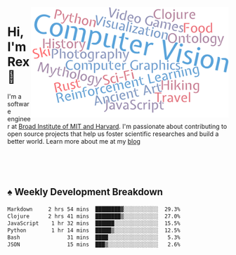 <img src="https://raw.githubusercontent.com/rexwangcc/rexwangcc/master/myself.png" alt="Rex!" width="450" height="250" align="right">

# Hi, I'm Rex 👋

I'm a software engineer at [Broad Institute of MIT and Harvard](https://www.broadinstitute.org/). I'm passionate about contributing to open source projects that help us foster scientific researches and build a better world. Learn more about me at my [blog](https://rexwang.cc)

<br>
<br>
<br>

<table>
<tr valign="top" width="50%">
<!-- <td > -->

## ♠ Weekly Development Breakdown

<!-- code_time starts -->

```text
Markdown     2 hrs 54 mins  ████████▓░░░░░░░░░░░  29.3%
Clojure      2 hrs 41 mins  ████████▒░░░░░░░░░░░  27.0%
JavaScript    1 hr 32 mins  ██████░░░░░░░░░░░░░░  15.5%
Python        1 hr 14 mins  █████▒░░░░░░░░░░░░░░  12.5%
Bash               31 mins  ████░░░░░░░░░░░░░░░░   5.3%
JSON               15 mins  ███▒░░░░░░░░░░░░░░░░   2.6%
```

<!-- code_time ends -->

<!-- Placeholder for my Game statuses -->

<!-- <td valign="top" width="50%">

#### ♦ My Personal Progress

</td> -->

</tr>
</table>
